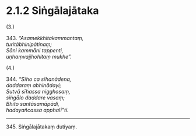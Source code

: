 

# 2.1.2 Siṅgālajātaka




(3.)

343\. _“Asamekkhitakammantaṃ,_  
_turitābhinipātinaṃ;_  
_Sāni kammāni tappenti,_  
_uṇhaṃvajjhohitaṃ mukhe”._  


(4.)

344\. _“Sīho ca sīhanādena,_  
_daddaraṃ abhinādayi;_  
_Sutvā sīhassa nigghosaṃ,_  
_siṅgālo daddare vasaṃ;_  
_Bhīto santāsamāpādi,_  
_hadayañcassa apphalī”ti._  


---

345\. Siṅgālajātakaṃ dutiyaṃ.






